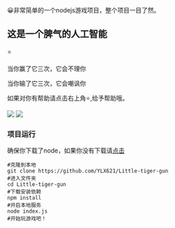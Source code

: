 :grinning:非常简单的一个nodejs游戏项目，整个项目一目了然。

## 这是一个脾气的人工智能

:star:

当你赢了它三次，它会不理你

当你输了它三次，它会嘲讽你

如果对你有帮助请点击右上角:star:,给予帮助哦。

![](https://imgsa.baidu.com/forum/w%3D580/sign=e9a2845c0ef3d7ca0cf63f7ec21ebe3c/27c4b31c8701a18bf656d12d9c2f07082838fe20.jpg)
![](https://imgsa.baidu.com/forum/w%3D580/sign=3db444a941166d223877159c76220945/9502b31bb051f819ee57c028d8b44aed2e73e777.jpg)

### 项目运行

确保你下载了node，如果你没有下载请[点击](https://nodejs.org/)

```
#克隆到本地
git clone https://github.com/YLX621/Little-tiger-gun
#进入文件夹
cd Little-tiger-gun
#下载安装依赖
npm install
#开启本地服务
node index.js
#开始玩游戏吧！
```

